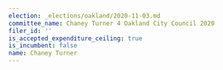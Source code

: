 ```yaml
---
election: _elections/oakland/2020-11-03.md
committee_name: Chaney Turner 4 Oakland City Council 2020
filer_id: ''
is_accepted_expenditure_ceiling: true
is_incumbent: false
name: Chaney Turner
---
```


